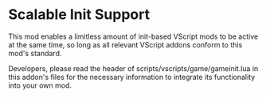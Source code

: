 # Scalable Init Support
This mod enables a limitless amount of init-based VScript mods to be active at the same time, so long as all relevant VScript addons conform to this mod's standard.

Developers, please read the header of scripts/vscripts/game/gameinit.lua in this addon's files for the necessary information to integrate its functionality into your own mod.
